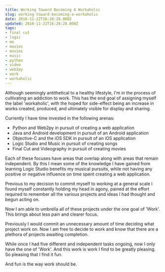 ```yaml
---
title: Working Toward Becoming A Workaholic
slug: working-toward-becoming-a-workaholic
date: 2010-11-22T16:28:28.000Z
updated: 2010-11-22T16:28:28.000Z
tags:
- final cut
- logic
- me
- movies
- movies
- music
- python
- video
- web2py
- work
- workaholic
---
```


Although seemingly antithetical to a healthy lifestyle, I'm in the process of cultivating an addiction to work.  This has the end goal of assigning myself the label 'workaholic', with the hoped for side-effect being an increase in works created, produced, and ultimately visible for display and sharing.

Currently I have time invested in the following arenas:
<ul>
	<li>Python and Web2py in pursuit of creating a web application</li>
	<li>Java and Android development in pursuit of an Android application</li>
	<li>Objective-C and the iOS SDK in pursuit of an iOS application</li>
	<li>Logic Studio and Music in pursuit of creating songs</li>
	<li>Final Cut and Videography in pursuit of creating movies</li>
</ul>

Each of these focuses have areas that overlap along with areas that remain independent.  By this I mean some of the knowledge I have gained from learning Logic Studio benefits my musical pursuits, while not having any positive or negative influence on time spent creating a web application.

Previous to my decision to commit myself to working at a general scale I found myself constantly holding my head in agony, pained at the effort required to remember all the various projects and ideas I had thought and begun acting on.

Now I am able to umbrella all of these projects under the one goal of 'Work'.  This brings about less pain and clearer focus.

Previously I would commit an unnecessary amount of time deciding what project work on.  Now I am free to decide to work and know that there are a plethora of projects awaiting completion.

While once I had five different and independent tasks ongoing, now I only have the one of 'Work'.  And this work is work I find to be greatly pleasing.  So pleasing that I find it fun.

And fun is the way work should be.
